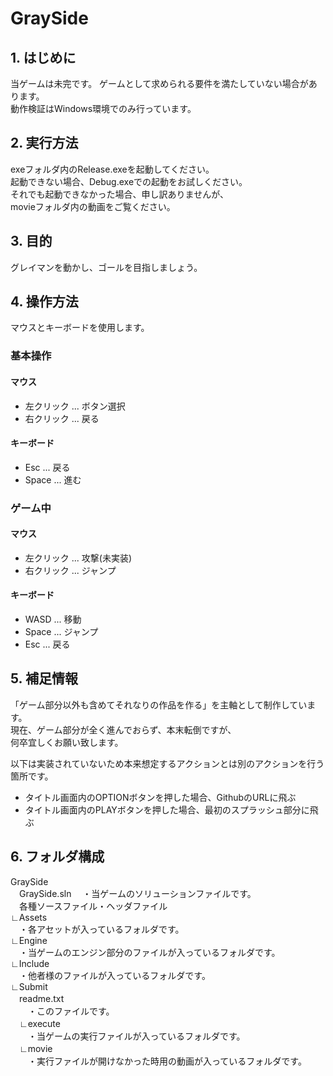 # GraySide

## 1. はじめに

当ゲームは未完です。
ゲームとして求められる要件を満たしていない場合があります。  
動作検証はWindows環境でのみ行っています。

## 2. 実行方法

exeフォルダ内のRelease.exeを起動してください。  
起動できない場合、Debug.exeでの起動をお試しください。  
それでも起動できなかった場合、申し訳ありませんが、  
movieフォルダ内の動画をご覧ください。  

## 3. 目的

グレイマンを動かし、ゴールを目指しましょう。  

## 4. 操作方法

マウスとキーボードを使用します。  

### 基本操作
#### マウス
- 左クリック ... ボタン選択
- 右クリック ... 戻る
#### キーボード
- Esc ... 戻る
- Space ... 進む

### ゲーム中
#### マウス
- 左クリック ... 攻撃(未実装)
- 右クリック ... ジャンプ

#### キーボード
- WASD ... 移動
- Space ... ジャンプ
- Esc ... 戻る

## 5. 補足情報

「ゲーム部分以外も含めてそれなりの作品を作る」を主軸として制作しています。  
現在、ゲーム部分が全く進んでおらず、本末転倒ですが、  
何卒宜しくお願い致します。  

以下は実装されていないため本来想定するアクションとは別のアクションを行う箇所です。
- タイトル画面内のOPTIONボタンを押した場合、GithubのURLに飛ぶ  
- タイトル画面内のPLAYボタンを押した場合、最初のスプラッシュ部分に飛ぶ  


## 6. フォルダ構成
GraySide  
　GraySide.sln
　・当ゲームのソリューションファイルです。  
　各種ソースファイル・ヘッダファイル  
∟Assets  
　・各アセットが入っているフォルダです。  
∟Engine  
　・当ゲームのエンジン部分のファイルが入っているフォルダです。  
∟Include  
　・他者様のファイルが入っているフォルダです。  
∟Submit  
　readme.txt  
　　・このファイルです。  
　∟execute  
　　・当ゲームの実行ファイルが入っているフォルダです。  
　∟movie  
　　・実行ファイルが開けなかった時用の動画が入っているフォルダです。  
